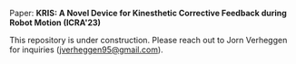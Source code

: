 Paper: **KRIS: A Novel Device for Kinesthetic Corrective Feedback during Robot Motion (ICRA'23)**

This repository is under construction. Please reach out to Jorn Verheggen for inquiries (jverheggen95@gmail.com).
